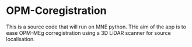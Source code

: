 # OPM-Coregistration
This is a source code that will run on MNE python. THe aim of the app is to ease OPM-MEg corregistration using a 3D LiDAR scanner for source localisation. 


